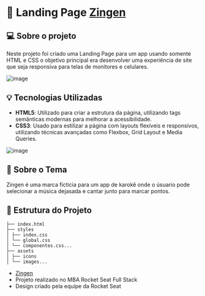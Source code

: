 # 🧾 Landing Page [Zingen](https://aislangomes.github.io/landingpage/)

## 💻 Sobre o projeto
Neste projeto foi criado uma Landing Page para um app usando somente HTML e CSS o objetivo principal era desenvolver uma experiência de site que seja responsiva para telas de monitores e celulares.

![image](https://github.com/aislangomes/landingpage/assets/123963050/8f381454-7bf8-43c4-81f2-f07b07d1725c)

## 💡 Tecnologias Utilizadas

- **HTML5**: Utilizado para criar a estrutura da página, utilizando tags semânticas modernas para melhorar a acessibilidade.
- **CSS3**: Usado para estilizar a página com layouts flexíveis e responsivos, utilizando técnicas avançadas como Flexbox, Grid Layout e Media Queries.

![image](https://github.com/aislangomes/landingpage/assets/123963050/08728e1b-1ab1-4abb-9eb5-447a88adab1e)

## 📱 Sobre o Tema
Zingen é uma marca fícticia para um app de karokê onde o úsuario pode selecionar a música dejasada e cantar junto para marcar pontos.

## 📂 Estrutura do Projeto
```
├── index.html
├── styles
│ ├── index.css
│ └── global.css
│ └── componentes.css...
├── assets
│ ├── icons
│ └── images...
```

- [Zingen](https://aislangomes.github.io/landingpage/)
- Projeto realizado no MBA Rocket Seat Full Stack
- Design criado pela equipe da Rocket Seat
